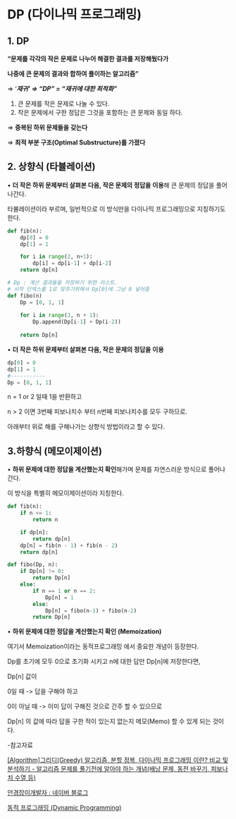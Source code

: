 # DP (다이나믹 프로그래밍)

## 1. DP

**“문제를 각각의 작은 문제로 나누어 해결한 결과를 저장해뒀다가** 

**나중에 큰 문제의 결과와 합하여 풀이하는 알고리즘”**

⇒ ‘***재귀’ ⇒ “DP” = “재귀에 대한 최적화”***

1. 큰 문제를 작은 문제로 나눌 수 있다.
2. 작은 문제에서 구한 정답은 그것을 포함하는 큰 문제와 동일 하다.

⇒ **중복된 하위 문제들을 갖는다**

⇒ **최적 부분 구조(Optimal Substructure)를 가졌다**

## 2. 상향식 (타뷸레이션)

• **더 작은 하위 문제부터 살펴본 다음, 작은 문제의 정답을 이용**해 큰 문제의 정답을 풀어나간다. 

타뷸레이션이라 부르며, 일반적으로 이 방식만을 다이나믹 프로그래밍으로 지칭하기도 한다.

```python
def fib(n):
    dp[0] = 0
    dp[1] = 1

    for i in range(2, n+1):
        dp[i] = dp[i-1] + dp[i-2]
    return dp[n]
```

```python
# Dp : 계산 결과들을 저장하기 위한 리스트.
# 시작 인덱스를 1로 맞추기위해서 Dp[0]에 그냥 0 넣어줌
def fibo(n)
    Dp = [0, 1, 1]
    
    for i in range(3, n + 1):
    	Dp.append(Dp[i-1] + Dp(i-2))
        
    return Dp[n]
```

• **더 작은 하위 문제부터 살펴본 다음, 작은 문제의 정답을 이용**

```python
dp[0] = 0
dp[1] = 1
#-----------
Dp = [0, 1, 1]
```

n = 1 or 2 일때 1을 반환하고

n > 2 이면 3번째 피보나치수 부터 n번째 피보나치수를 모두 구하므로.

아래부터 위로 해를 구해나가는 상향식 방법이라고 할 수 있다.

## 3.하향식 (메모이제이션)

• **하위 문제에 대한 정답을 계산했는지 확인**해가며 문제를 자연스러운 방식으로 풀어나간다. 

이 방식을 특별히 메모이제이션이라 지칭한다.

```python
def fib(n):
    if n <= 1:
        return n

    if dp[n]:
        return dp[n]
    dp[n] = fib(n - 1) + fib(n - 2)
    return dp[n]
```

```python
def fibo(Dp, n):
    if Dp[n] != 0:
    	return Dp[n]
    else:
    	if n == 1 or n == 2:
        	Dp[n] = 1
        else:
        	Dp[n] = fibo(n-1) + fibo(n-2)
        return Dp[n]
```

• **하위 문제에 대한 정답을 계산했는지 확인 (Memoization)**

여기서 Memoization이라는 동적프로그래밍 에서 중요한 개념이 등장한다.

Dp를 초기에 모두 0으로 초기화 시키고 n에 대한 답만 Dp[n]에 저장한다면,

Dp[n] 값이

0일 때 -> 답을 구해야 하고 

0이 아닐 때 -> 이미 답이 구해진 것으로 간주 할 수 있으므로

Dp[n] 의 값에 따라 답을 구한 적이 있는지 없는지 메모(Memo) 할 수 있게 되는 것이다.

-참고자료

[[Algorithm]그리디(Greedy) 알고리즘, 분할 정복, 다이나믹 프로그래밍 이란? 비교 및 분석하기 - 알고리즘 문제를 풀기전에 알아야 하는 개념(배낭 문제, 동전 바꾸기, 피보나치 수열 등)](https://ihp001.tistory.com/134)

[안경잡이개발자 : 네이버 블로그](https://blog.naver.com/ndb796/221233570962)

[동적 프로그래밍 (Dynamic Programming)](https://devsub.tistory.com/2)